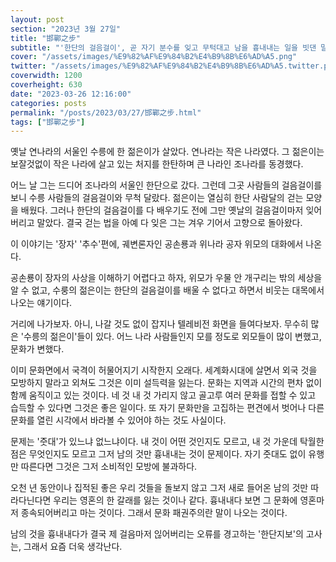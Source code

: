 ```yaml
---
layout: post
section: "2023년 3월 27일"
title: "邯鄲之步"
subtitle: "'한단의 걸음걸이', 곧 자기 분수를 잊고 무턱대고 남을 흉내내는 일을 빗댄 말이다."
cover: "/assets/images/%E9%82%AF%E9%84%B2%E4%B9%8B%E6%AD%A5.png"
twitter: "/assets/images/%E9%82%AF%E9%84%B2%E4%B9%8B%E6%AD%A5.twitter.png"
coverwidth: 1200
coverheight: 630
date: "2023-03-26 12:16:00"
categories: posts
permalink: "/posts/2023/03/27/邯鄲之步.html"
tags: ["邯鄲之步"]
---
```


옛날 연나라의 서울인 수릉에 한 젊은이가 살았다. 연나라는 작은 나라였다. 그 젊은이는 보잘것없이 작은 나라에 살고 있는 처지를 한탄하며 큰 나라인 조나라를 동경했다.

어느 날 그는 드디어 조나라의 서울인 한단으로 갔다. 그런데 그곳 사람들의 걸음걸이를 보니 수릉 사람들의 걸음걸이와 무척 달랐다. 젊은이는 열심히 한단 사람달의 걷는 모양을 배웠다. 그러나 한단의 걸음걸이를 다 배우기도 전에 그만 옛날의 걸음걸이마저 잊어버리고 말았다. 결국 걷는 법을 아예 다 잊은 그는 겨우 기어서 고향으로 돌아왔다.

이 이야기는 '장자' '추수'편에, 궤변론자인 공손룡과 위나라 공자 위모의 대화에서 나온다.

공손룡이 장자의 사상을 이해하기 어렵다고 하자, 위모가 우물 안 개구리는 밖의 세상을 알 수 없고, 수룽의 젊은이는 한단의 걸음걸이를 배울 수 없다고 하면서 비웃는 대목에서 나오는 얘기이다.

거리에 나가보자. 아니, 나갈 것도 없이 잡지나 텔레비전 화면을 들여다보자. 무수히 많은 '수릉의 젊은이'들이 있다. 어느 나라 사람들인지 모를 정도로 외모들이 많이 변했고, 문화가 변했다.

이미 문화면에서 국격이 허물어지기 시작한지 오래다. 세계화시대에 살면서 외국 것을 모방하지 말라고 외쳐도 그것은 이미 설득력을 잃는다. 문화는 지역과 시간의 편차 없이 함께 움직이고 있는 것이다. 네 것 내 것 가리지 않고 골고루 여러 문화를 접할 수 있고 습득할 수 있다면 그것은 좋은 일이다. 또 자기 문화만을 고집하는 편견에서 벗어나 다른 문화를 열린 시각에서 바라볼 수 있어야 하는 것도 사실이다.

문제는 '줏대'가 있느냐 없느냐이다. 내 것이 어떤 것인지도 모르고, 내 것 가운데 탁월한 점은 무엇인지도 모르고 그저 남의 것만 흉내내는 것이 문제이다. 자기 줏대도 없이 유행만 따른다면 그것은 그저 소비적인 모방에 불과하다.

오천 년 동안이나 집적된 좋은 우리 것들을 돌보지 않고 그저 새로 들어온 남의 것만 따라다닌다면 우리는 영혼의 한 갈래를 잃는 것이나 같다. 흉내내다 보면 그 문화에 영혼마저 종속되어버리고 마는 것이다. 그래서 문화 패권주의란 말이 나오는 것이다.

남의 것을 흉내내다가 결국 제 걸음마저 읺어버리는 오류를 경고하는 '한단지보'의 고사는, 그래서 요즘 더욱 생각난다.
